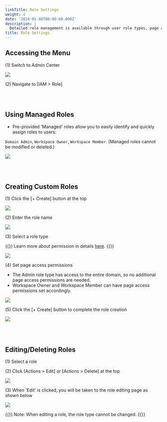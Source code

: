 ```yaml
---
linkTitle: Role Settings
weight: 4
date: '2024-01-08T00:00:00.000Z'
description: |
  Detailed role management is available through user role types, page access permissions, and API connections.
title: Role Settings
---
```


## Accessing the Menu

(1) Switch to Admin Center

![](/guides/admin/admin_mode/admin-mode-01-en.png)

(2) Navigate to \[IAM > Role]

<br> <br>

## Using Managed Roles

* Pre-provided 'Managed' roles allow you to easily identify and quickly assign roles to users: 

 `Domain Admin`, `Workspace Owner`, `Workspace Member`. (Managed roles cannot be modified or deleted.)

![](/guides/admin/iam_role/role-managed-01-en.png)

<br> <br>

## Creating Custom Roles

(1) Click the \[+ Create] button at the top

![](/guides/admin/iam_role/role-create-00-en.png)

(2) Enter the role name

![](/guides/admin/iam_role/role-create-01-en.png)

(3) Select a role type

{{<alert>}}
Learn more about permission in details [here](/docs/guides/permission/).
{{</alert>}}

![](/guides/admin/iam_role/role-type-en.png)

(4) Set page access permissions

* The Admin role type has access to the entire domain, so no additional page access permissions are needed.
* Workspace Owner and Workspace Member can have page access permissions set accordingly.

![](/guides/admin/iam_role/role-create-03-en.png)

(5)  Click the \[+ Create] button to complete the role creation

![](/guides/admin/iam_role/role-create-05-en.png) 

<br> <br>

## Editing/Deleting Roles

(1) Select a role

(2) Click \[Actions > Edit] or \[Actions > Delete] at the top

![](/guides/admin/iam_role/role-edit-delete-01-en.png)

(3) When 'Edit' is clicked, you will be taken to the role editing page as shown below

![](/guides/admin/iam_role/role-edit-en.png)

{{<alert>}}
Note: When editing a role, the role type cannot be changed.
{{</alert>}}
